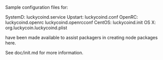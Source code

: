 Sample configuration files for:

SystemD: luckycoind.service
Upstart: luckycoind.conf
OpenRC:  luckycoind.openrc
         luckycoind.openrcconf
CentOS:  luckycoind.init
OS X:    org.luckycoin.luckycoind.plist

have been made available to assist packagers in creating node packages here.

See doc/init.md for more information.
